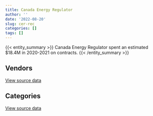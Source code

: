 ```yaml
---
title: Canada Energy Regulator
author: ''
date: '2022-08-20'
slug: cer-rec
categories: []
tags: []
---
```


<script src="/rmarkdown-libs/htmlwidgets/htmlwidgets.js"></script>
<link href="/rmarkdown-libs/datatables-css/datatables-crosstalk.css" rel="stylesheet" />
<script src="/rmarkdown-libs/datatables-binding/datatables.js"></script>
<script src="/rmarkdown-libs/jquery/jquery-3.6.0.min.js"></script>
<link href="/rmarkdown-libs/dt-core-bootstrap/css/dataTables.bootstrap.min.css" rel="stylesheet" />
<link href="/rmarkdown-libs/dt-core-bootstrap/css/dataTables.bootstrap.extra.css" rel="stylesheet" />
<script src="/rmarkdown-libs/dt-core-bootstrap/js/jquery.dataTables.min.js"></script>
<script src="/rmarkdown-libs/dt-core-bootstrap/js/dataTables.bootstrap.min.js"></script>
<link href="/rmarkdown-libs/crosstalk/css/crosstalk.min.css" rel="stylesheet" />
<script src="/rmarkdown-libs/crosstalk/js/crosstalk.min.js"></script>
<script src="/rmarkdown-libs/htmlwidgets/htmlwidgets.js"></script>
<link href="/rmarkdown-libs/datatables-css/datatables-crosstalk.css" rel="stylesheet" />
<script src="/rmarkdown-libs/datatables-binding/datatables.js"></script>
<script src="/rmarkdown-libs/jquery/jquery-3.6.0.min.js"></script>
<link href="/rmarkdown-libs/dt-core-bootstrap/css/dataTables.bootstrap.min.css" rel="stylesheet" />
<link href="/rmarkdown-libs/dt-core-bootstrap/css/dataTables.bootstrap.extra.css" rel="stylesheet" />
<script src="/rmarkdown-libs/dt-core-bootstrap/js/jquery.dataTables.min.js"></script>
<script src="/rmarkdown-libs/dt-core-bootstrap/js/dataTables.bootstrap.min.js"></script>
<link href="/rmarkdown-libs/crosstalk/css/crosstalk.min.css" rel="stylesheet" />
<script src="/rmarkdown-libs/crosstalk/js/crosstalk.min.js"></script>

{{< entity_summary >}}
Canada Energy Regulator spent an estimated \$18.4M in 2020-2021 on contracts.
{{< /entity_summary >}}

## Vendors

<div id="htmlwidget-1" style="width:100%;height:auto;" class="datatables html-widget"></div>
<script type="application/json" data-for="htmlwidget-1">{"x":{"style":"bootstrap","filter":"none","vertical":false,"data":[["<a href=\"/vendors/act/\">ACT<\/a>","<a href=\"/vendors/adga_group/\">ADGA GROUP<\/a>","<a href=\"/vendors/advanced_chippewa_technologies/\">ADVANCED CHIPPEWA TECHNOLOGIES<\/a>","<a href=\"/vendors/altis_human_resources/\">ALTIS HUMAN RESOURCES<\/a>","<a href=\"/vendors/amec_foster_wheeler_americas/\">AMEC FOSTER WHEELER AMERICAS<\/a>","<a href=\"/vendors/bdo_canada/\">BDO CANADA<\/a>","<a href=\"/vendors/bell_canada/\">BELL CANADA<\/a>","<a href=\"/vendors/blackberry/\">BLACKBERRY<\/a>","<a href=\"/vendors/cae/\">CAE<\/a>","<a href=\"/vendors/canadian_corps_of_commissionaires/\">CANADIAN CORPS OF COMMISSIONAIRES<\/a>","<a href=\"/vendors/canadian_helicopters/\">CANADIAN HELICOPTERS<\/a>","<a href=\"/vendors/canadian_standards_association/\">CANADIAN STANDARDS ASSOCIATION<\/a>","<a href=\"/vendors/carahsoft_technology/\">CARAHSOFT TECHNOLOGY<\/a>","<a href=\"/vendors/carswell/\">CARSWELL<\/a>","<a href=\"/vendors/cdw_canada/\">CDW CANADA<\/a>","<a href=\"/vendors/cnw_group/\">CNW GROUP<\/a>","<a href=\"/vendors/csdc_systems/\">CSDC SYSTEMS<\/a>","<a href=\"/vendors/dell_computer/\">DELL COMPUTER<\/a>","<a href=\"/vendors/donna_cona/\">DONNA CONA<\/a>","<a href=\"/vendors/eagle_professional_resources/\">EAGLE PROFESSIONAL RESOURCES<\/a>","<a href=\"/vendors/ebsco_canada/\">EBSCO CANADA<\/a>","<a href=\"/vendors/englobe/\">ENGLOBE<\/a>","<a href=\"/vendors/environics_research_group/\">ENVIRONICS RESEARCH GROUP<\/a>","<a href=\"/vendors/eperformance/\">EPERFORMANCE<\/a>","<a href=\"/vendors/ernst_young/\">ERNST YOUNG<\/a>","<a href=\"/vendors/esri/\">ESRI<\/a>","<a href=\"/vendors/excel_human_resources/\">EXCEL HUMAN RESOURCES<\/a>","<a href=\"/vendors/freebalance/\">FREEBALANCE<\/a>","<a href=\"/vendors/gartner/\">GARTNER<\/a>","<a href=\"/vendors/genesis_integration/\">GENESIS INTEGRATION<\/a>","<a href=\"/vendors/hatch/\">HATCH<\/a>","<a href=\"/vendors/hemmera_envirochem/\">HEMMERA ENVIROCHEM<\/a>","<a href=\"/vendors/hypertec/\">HYPERTEC<\/a>","<a href=\"/vendors/ihs_global/\">IHS GLOBAL<\/a>","<a href=\"/vendors/international_reporting/\">INTERNATIONAL REPORTING<\/a>","<a href=\"/vendors/john_wiley_sons/\">JOHN WILEY SONS<\/a>","<a href=\"/vendors/johnson_controls_canada/\">JOHNSON CONTROLS CANADA<\/a>","<a href=\"/vendors/jumping_elephants/\">JUMPING ELEPHANTS<\/a>","<a href=\"/vendors/kpmg/\">KPMG<\/a>","<a href=\"/vendors/les_traductions_tessier/\">LES TRADUCTIONS TESSIER<\/a>","<a href=\"/vendors/lionbridge/\">LIONBRIDGE<\/a>","<a href=\"/vendors/maplesoft_consulting/\">MAPLESOFT CONSULTING<\/a>","<a href=\"/vendors/maxsys_staffing_and_consulting/\">MAXSYS STAFFING AND CONSULTING<\/a>","<a href=\"/vendors/mdos_consulting/\">MDOS CONSULTING<\/a>","<a href=\"/vendors/microsoft_canada/\">MICROSOFT CANADA<\/a>","<a href=\"/vendors/mobile_resource_group/\">MOBILE RESOURCE GROUP<\/a>","<a href=\"/vendors/modis_canada/\">MODIS CANADA<\/a>","<a href=\"/vendors/nisha_techonologies/\">NISHA TECHONOLOGIES<\/a>","<a href=\"/vendors/oproma/\">OPROMA<\/a>","<a href=\"/vendors/orangutech/\">ORANGUTECH<\/a>","<a href=\"/vendors/protak_consulting_group/\">PROTAK CONSULTING GROUP<\/a>","<a href=\"/vendors/qmr/\">QMR<\/a>","<a href=\"/vendors/randstad/\">RANDSTAD<\/a>","<a href=\"/vendors/raymond_chabot_grant_thornton/\">RAYMOND CHABOT GRANT THORNTON<\/a>","<a href=\"/vendors/rogers/\">ROGERS<\/a>","<a href=\"/vendors/sdl_international_canada/\">SDL INTERNATIONAL CANADA<\/a>","<a href=\"/vendors/si_systems/\">SI SYSTEMS<\/a>","<a href=\"/vendors/snc_lavalin/\">SNC LAVALIN<\/a>","<a href=\"/vendors/softchoice/\">SOFTCHOICE<\/a>","<a href=\"/vendors/st_john_ambulance/\">ST JOHN AMBULANCE<\/a>","<a href=\"/vendors/stantec/\">STANTEC<\/a>","<a href=\"/vendors/systematix_solutions/\">SYSTEMATIX SOLUTIONS<\/a>","<a href=\"/vendors/teknion/\">TEKNION<\/a>","<a href=\"/vendors/thomson_reuters/\">THOMSON REUTERS<\/a>","<a href=\"/vendors/turtle_island_staffing/\">TURTLE ISLAND STAFFING<\/a>","<a href=\"/vendors/university_of_alberta/\">UNIVERSITY OF ALBERTA<\/a>","<a href=\"/vendors/university_of_calgary/\">UNIVERSITY OF CALGARY<\/a>","<a href=\"/vendors/veritas_technologies/\">VERITAS TECHNOLOGIES<\/a>","<a href=\"/vendors/wood_canada/\">WOOD CANADA<\/a>","<a href=\"/vendors/xerox/\">XEROX<\/a>"],[183776.33,274476.13,734.7,220692.18,47478.94,43955.88,1755140.1,19952.26,16756.7,163816.55,null,150472.44,null,13175,519.94,11300,5066.2,4207.89,59616.67,null,10618.53,null,null,206343.28,1214351.38,37531.12,49777.82,97892.55,null,null,58176.76,null,null,5568.52,420000,15310.35,21072.37,null,22487.21,121398.39,167322.67,4118022.75,311285.14,null,227658.61,null,492027.32,511887.79,null,113839.05,null,22524.75,33604.91,326948.28,135038.66,null,4425796.16,47796.53,3234,7470.13,null,133400.52,null,22146.82,null,62137.6,691645.97,null,null,199278.17],[null,null,295234.86,326043.72,47218.78,null,2000000,22122.42,16664.89,68557.12,17057.61,null,null,null,10052.25,10499,16618.34,34308.69,49980,997148.29,13025.61,null,null,476679.1,868811.49,66374.34,58273.62,45501.75,null,24675,73073.24,null,null,65905.89,420000,10597.3,14074.62,5849.71,63245.29,128532.15,148468.55,1344938.48,837256.11,null,122265.52,null,2306324.56,216312.18,null,117170.87,null,14421.03,null,25000,143298.52,null,4130844.12,47411.52,19571.66,7470.13,null,172398.08,null,39921,66069.06,20487.4,667145.97,10596.89,null,104588.79],[null,null,4537.24,141383.14,null,null,117013.45,17070.69,53130,14200,null,null,978.06,null,null,10500,10989.11,5422.84,null,2851.71,14857.44,null,21494.53,477985.07,66961.18,95710.87,97614.03,92811.43,null,null,null,null,null,288258.14,null,null,null,99445.1,null,42153.64,186486.84,1539432.36,759686.91,null,90836.65,null,2416143.32,68185.95,null,39338.78,null,10551.97,null,40687.5,80303.93,null,3531220.14,21721.3,15398.39,7490.59,71391.6,93714.54,14836.76,null,76887.39,null,391148.6,null,57730.02,105186.1],[490129.65,205426.36,117235.51,82361.38,null,null,103166.55,3414.14,null,null,null,null,10537.82,null,null,10500,3058.13,169671.67,null,null,14984.5,12657.53,84610.18,238992.54,39973.5,63088.78,17257.03,58092.12,13768.52,null,null,49915.85,46945.5,60559.54,210000,null,null,null,null,null,79452.78,590469.36,1098455.15,590320,176559.15,73365.25,1975023.45,694611.22,46473.15,46839.96,346185,65364.32,null,null,6118.39,10887.52,2981808.66,16320.65,91577.85,613.98,null,41070.19,null,null,99994.13,null,null,null,null,105909.82]],"container":"<table class=\"table table-striped table-hover row-border order-column display\">\n  <thead>\n    <tr>\n      <th>Vendor<\/th>\n      <th>2017-2018<\/th>\n      <th>2018-2019<\/th>\n      <th>2019-2020<\/th>\n      <th>2020-2021<\/th>\n    <\/tr>\n  <\/thead>\n<\/table>","options":{"order":[[4,"desc"]],"pageLength":10,"autoWidth":true,"columnDefs":[{"targets":1,"render":"function(data, type, row, meta) {\n    return type !== 'display' ? data : DTWidget.formatCurrency(data, \"$\", 2, 3, \",\", \".\", true, null);\n  }"},{"targets":2,"render":"function(data, type, row, meta) {\n    return type !== 'display' ? data : DTWidget.formatCurrency(data, \"$\", 2, 3, \",\", \".\", true, null);\n  }"},{"targets":3,"render":"function(data, type, row, meta) {\n    return type !== 'display' ? data : DTWidget.formatCurrency(data, \"$\", 2, 3, \",\", \".\", true, null);\n  }"},{"targets":4,"render":"function(data, type, row, meta) {\n    return type !== 'display' ? data : DTWidget.formatCurrency(data, \"$\", 2, 3, \",\", \".\", true, null);\n  }"},{"width":"16%","targets":[1,2,3,4]},{"className":"dt-right","targets":[1,2,3,4]}],"orderClasses":false}},"evals":["options.columnDefs.0.render","options.columnDefs.1.render","options.columnDefs.2.render","options.columnDefs.3.render"],"jsHooks":[]}</script>
<p class="text-right">
<a href="https://github.com/GoC-Spending/contracts-data/tree/main/data/out/departments/cer-rec/summary_by_fiscal_year_by_vendor.csv" class="source-data-link btn btn-link">View source data</a>
</p>

## Categories

<div id="htmlwidget-2" style="width:100%;height:auto;" class="datatables html-widget"></div>
<script type="application/json" data-for="htmlwidget-2">{"x":{"style":"bootstrap","filter":"none","vertical":false,"data":[["<a href=\"/categories/1_facilities_and_construction/\">Facilities and construction<\/a>","<a href=\"/categories/10_office_management/\">Office management<\/a>","<a href=\"/categories/2_professional_services/\">Professional services<\/a>","<a href=\"/categories/3_information_technology/\">Information technology<\/a>","<a href=\"/categories/4_medical/\">Medical<\/a>","<a href=\"/categories/5_transportation_and_logistics/\">Transportation and logistics<\/a>","<a href=\"/categories/6_industrial_products_and_services/\">Industrial products and services<\/a>","<a href=\"/categories/7_travel/\">Travel<\/a>","<a href=\"/categories/8_security_and_protection/\">Security and protection<\/a>","<a href=\"/categories/9_human_capital/\">Human capital<\/a>",null],[703289.04,212105.52,6040053.37,17686993.54,16611.23,11248.86,100756.63,162776.39,458878.08,2134657.66,684580.36],[861478.87,115339.67,7104770.6,14813075.12,7020.21,17057.61,98884.84,84245.87,106212.41,2585556.16,694539.87],[634649.12,107603.57,6298016.76,10221305.51,40612.44,null,141561.82,null,17607.07,1358270,391148.6],[789584.51,82274.74,6365419.41,9877560.27,89381.18,null,7552.44,null,null,1221067.37,11534.5]],"container":"<table class=\"table table-striped table-hover row-border order-column display\">\n  <thead>\n    <tr>\n      <th>Category<\/th>\n      <th>2017-2018<\/th>\n      <th>2018-2019<\/th>\n      <th>2019-2020<\/th>\n      <th>2020-2021<\/th>\n    <\/tr>\n  <\/thead>\n<\/table>","options":{"order":[[4,"desc"]],"dom":"t","pageLength":30,"autoWidth":true,"columnDefs":[{"targets":1,"render":"function(data, type, row, meta) {\n    return type !== 'display' ? data : DTWidget.formatCurrency(data, \"$\", 2, 3, \",\", \".\", true, null);\n  }"},{"targets":2,"render":"function(data, type, row, meta) {\n    return type !== 'display' ? data : DTWidget.formatCurrency(data, \"$\", 2, 3, \",\", \".\", true, null);\n  }"},{"targets":3,"render":"function(data, type, row, meta) {\n    return type !== 'display' ? data : DTWidget.formatCurrency(data, \"$\", 2, 3, \",\", \".\", true, null);\n  }"},{"targets":4,"render":"function(data, type, row, meta) {\n    return type !== 'display' ? data : DTWidget.formatCurrency(data, \"$\", 2, 3, \",\", \".\", true, null);\n  }"},{"width":"16%","targets":[1,2,3,4]},{"className":"dt-right","targets":[1,2,3,4]}],"orderClasses":false,"lengthMenu":[10,25,30,50,100]}},"evals":["options.columnDefs.0.render","options.columnDefs.1.render","options.columnDefs.2.render","options.columnDefs.3.render"],"jsHooks":[]}</script>
<p class="text-right">
<a href="https://github.com/GoC-Spending/contracts-data/tree/main/data/out/departments/cer-rec/summary_by_fiscal_year_by_category.csv" class="source-data-link btn btn-link">View source data</a>
</p>
